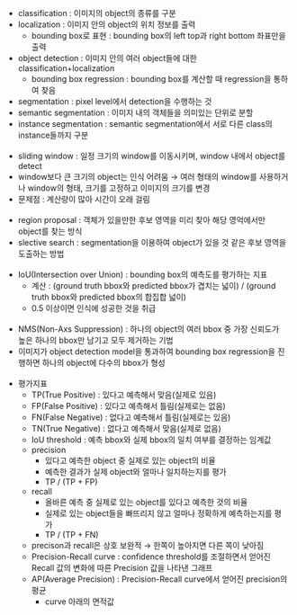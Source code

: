 - classification : 이미지의 object의 종류를 구분
- localization : 이미지 안의 object의 위치 정보를 출력
  - bounding box로 표현 : bounding box의 left top과 right bottom 좌표만을 출력
- object detection : 이미지 안의 여러 object들에 대한 classification+localization
  - bounding box regression : bounding box를 계산할 때 regression을 통하여 찾음
- segmentation : pixel level에서 detection을 수행하는 것
 - semantic segmentation : 이미지 내의 객체들을 의미있는 단위로 분할
 - instance segmentation : semantic segmentation에서 서로 다른 class의 instance들까지 구분
<br></br>
- sliding window : 일정 크기의 window를 이동시키며, window 내에서 object를 detect
 - window보다 큰 크기의 object는 인식 어려움 → 여러 형태의 window를 사용하거나 window의 형태, 크기를 고정하고 이미지의 크기를 변경
 - 문제점 : 계산량이 많아 시간이 오래 걸림
<br></br>
- region proposal : 객체가 있을만한 후보 영역을 미리 찾아 해당 영억에서만 object를 찾는 방식
 - slective search : segmentation을 이용하여 object가 있을 것 같은 후보 영역을 도출하는 방법
<br></br>
- IoU(Intersection over Union) : bounding box의 예측도를 평가하는 지표
  - 계산 : (ground truth bbox와 predicted bbox가 겹치는 넓이) / (ground truth bbox와 predicted bbox의 합집합 넓이)
  - 0.5 이상이면 인식에 성공한 것을 취급
<br></br>
- NMS(Non-Axs Suppression) : 하나의 object의 여러 bbox 중 가장 신뢰도가 높은 하나의 bbox만 남기고 모두 제거하는 기법
 - 이미지가 object detection model을 통과하여 bounding box regression을 진행하면 하나의 object에 다수의 bbox가 형성
<br></br>
- 평가지표
  - TP(True Positive) : 있다고 예측해서 맞음(실제로 있음)
  - FP(False Positive) : 있다고 예측해서 틀림(실제로는 없음)
  - FN(False Negative) : 없다고 예측해서 틀림(실제로는 있음)
  - TN(True Negative) : 없다고 예측해서 맞음(실제로 없음)
  - IoU threshold : 예측 bbox와 실제 bbox의 일치 여부를 결정하는 임계값
  - precision
    - 있다고 예측한 object 중 실제로 있는 object의 비율
    - 예측한 결과가 실제 object와 얼마나 일치하는지를 평가
    - TP / (TP + FP)
  - recall
    - 올바른 예측 중 실제로 있는 object를 있다고 예측한 것의 비율
    - 실제로 있는 object들을 빠뜨리지 않고 얼마나 정확하게 예측하는지를 평가
    - TP / (TP + FN)
  - precison과 recall은 상호 보완적 → 한쪽이 높아지면 다른 쪽이 낮아짐
  - Precision-Recall curve : confidence threshold를 조절하면서 얻어진 Recall 값의 변화에 따른 Precision 값을 나타낸 그래프
  - AP(Average Precision) :  Precision-Recall curve에서 얻어진 precision의 평균
    - curve 아래의 면적값
  
